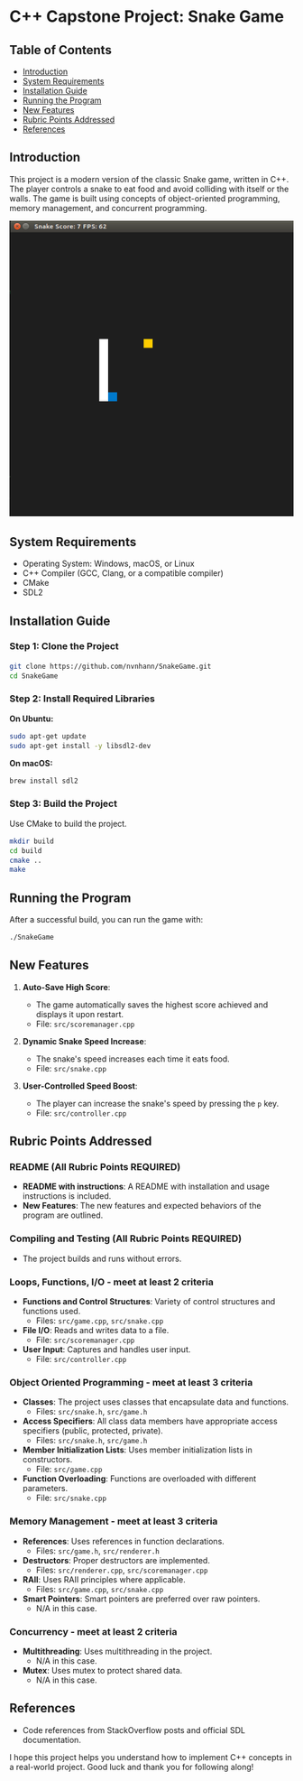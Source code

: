 # C++ Capstone Project: Snake Game

## Table of Contents

- [Introduction](#introduction)
- [System Requirements](#system-requirements)
- [Installation Guide](#installation-guide)
- [Running the Program](#running-the-program)
- [New Features](#new-features)
- [Rubric Points Addressed](#rubric-points-addressed)
- [References](#references)

## Introduction

This project is a modern version of the classic Snake game, written in C++. The player controls a snake to eat food and avoid colliding with itself or the walls. The game is built using concepts of object-oriented programming, memory management, and concurrent programming.

<img src="snake_game.gif" />

## System Requirements

- Operating System: Windows, macOS, or Linux
- C++ Compiler (GCC, Clang, or a compatible compiler)
- CMake
- SDL2

## Installation Guide

### Step 1: Clone the Project

```sh
git clone https://github.com/nvnhann/SnakeGame.git
cd SnakeGame
```

### Step 2: Install Required Libraries

**On Ubuntu:**

```sh
sudo apt-get update
sudo apt-get install -y libsdl2-dev
```

**On macOS:**

```sh
brew install sdl2
```

### Step 3: Build the Project

Use CMake to build the project.

```sh
mkdir build
cd build
cmake ..
make
```

## Running the Program

After a successful build, you can run the game with:

```sh
./SnakeGame
```

## New Features

1. **Auto-Save High Score**:
   - The game automatically saves the highest score achieved and displays it upon restart.
   - File: `src/scoremanager.cpp`

2. **Dynamic Snake Speed Increase**:
   - The snake's speed increases each time it eats food.
   - File: `src/snake.cpp`

3. **User-Controlled Speed Boost**:
   - The player can increase the snake's speed by pressing the `p` key.
   - File: `src/controller.cpp`

## Rubric Points Addressed

### README (All Rubric Points REQUIRED)

- **README with instructions**: A README with installation and usage instructions is included.
- **New Features**: The new features and expected behaviors of the program are outlined.

### Compiling and Testing (All Rubric Points REQUIRED)

- The project builds and runs without errors.

### Loops, Functions, I/O - meet at least 2 criteria

- **Functions and Control Structures**: Variety of control structures and functions used.
  - Files: `src/game.cpp`, `src/snake.cpp`
- **File I/O**: Reads and writes data to a file.
  - File: `src/scoremanager.cpp`
- **User Input**: Captures and handles user input.
  - File: `src/controller.cpp`

### Object Oriented Programming - meet at least 3 criteria

- **Classes**: The project uses classes that encapsulate data and functions.
  - Files: `src/snake.h`, `src/game.h`
- **Access Specifiers**: All class data members have appropriate access specifiers (public, protected, private).
  - Files: `src/snake.h`, `src/game.h`
- **Member Initialization Lists**: Uses member initialization lists in constructors.
  - File: `src/game.cpp`
- **Function Overloading**: Functions are overloaded with different parameters.
  - File: `src/snake.cpp`

### Memory Management - meet at least 3 criteria

- **References**: Uses references in function declarations.
  - Files: `src/game.h`, `src/renderer.h`
- **Destructors**: Proper destructors are implemented.
  - Files: `src/renderer.cpp`, `src/scoremanager.cpp`
- **RAII**: Uses RAII principles where applicable.
  - Files: `src/game.cpp`, `src/snake.cpp`
- **Smart Pointers**: Smart pointers are preferred over raw pointers.
  - N/A in this case.

### Concurrency - meet at least 2 criteria

- **Multithreading**: Uses multithreading in the project.
  - N/A in this case.
- **Mutex**: Uses mutex to protect shared data.
  - N/A in this case.

## References

- Code references from StackOverflow posts and official SDL documentation.

I hope this project helps you understand how to implement C++ concepts in a real-world project. Good luck and thank you for following along!